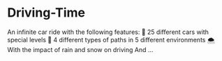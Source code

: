 # Driving-Time
An infinite car ride with the following features:
🚙 25 different cars with special levels
🌌 4 different types of paths in 5 different environments
🌨️ With the impact of rain and snow on driving And
 ...
